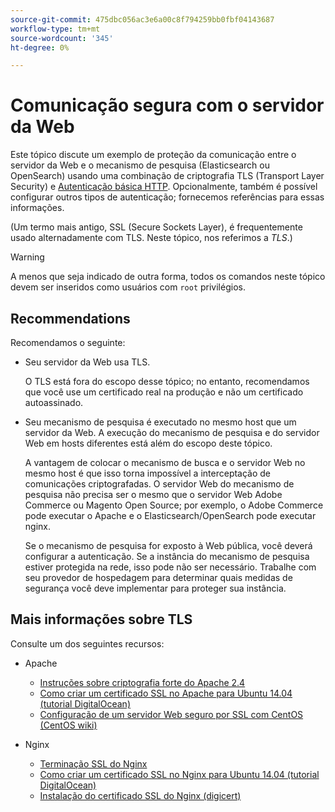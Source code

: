 ```yaml
---
source-git-commit: 475dbc056ac3e6a00c8f794259bb0fbf04143687
workflow-type: tm+mt
source-wordcount: '345'
ht-degree: 0%

---
```

# Comunicação segura com o servidor da Web

Este tópico discute um exemplo de proteção da comunicação entre o servidor da Web e o mecanismo de pesquisa (Elasticsearch ou OpenSearch) usando uma combinação de criptografia TLS (Transport Layer Security) e [Autenticação básica HTTP](https://datatracker.ietf.org/doc/html/rfc2617). Opcionalmente, também é possível configurar outros tipos de autenticação; fornecemos referências para essas informações.

(Um termo mais antigo, SSL (Secure Sockets Layer), é frequentemente usado alternadamente com TLS. Neste tópico, nos referimos a *TLS*.)

>[!WARNING]
>
>A menos que seja indicado de outra forma, todos os comandos neste tópico devem ser inseridos como usuários com `root` privilégios.

## Recommendations

Recomendamos o seguinte:

* Seu servidor da Web usa TLS.

   O TLS está fora do escopo desse tópico; no entanto, recomendamos que você use um certificado real na produção e não um certificado autoassinado.

* Seu mecanismo de pesquisa é executado no mesmo host que um servidor da Web. A execução do mecanismo de pesquisa e do servidor Web em hosts diferentes está além do escopo deste tópico.

   A vantagem de colocar o mecanismo de busca e o servidor Web no mesmo host é que isso torna impossível a interceptação de comunicações criptografadas. O servidor Web do mecanismo de pesquisa não precisa ser o mesmo que o servidor Web Adobe Commerce ou Magento Open Source; por exemplo, o Adobe Commerce pode executar o Apache e o Elasticsearch/OpenSearch pode executar nginx.

   Se o mecanismo de pesquisa for exposto à Web pública, você deverá configurar a autenticação. Se a instância do mecanismo de pesquisa estiver protegida na rede, isso pode não ser necessário. Trabalhe com seu provedor de hospedagem para determinar quais medidas de segurança você deve implementar para proteger sua instância.

## Mais informações sobre TLS

Consulte um dos seguintes recursos:

* Apache

   * [Instruções sobre criptografia forte do Apache 2.4](https://httpd.apache.org/docs/2.4/ssl/ssl_howto.html)
   * [Como criar um certificado SSL no Apache para Ubuntu 14.04 (tutorial DigitalOcean)](https://www.digitalocean.com/community/tutorials/how-to-create-a-ssl-certificate-on-apache-for-ubuntu-14-04)
   * [Configuração de um servidor Web seguro por SSL com CentOS (CentOS wiki)](https://wiki.centos.org/HowTos/Https)

* Nginx

   * [Terminação SSL do Nginx](https://www.nginx.com/resources/admin-guide/nginx-ssl-termination/)
   * [Como criar um certificado SSL no Nginx para Ubuntu 14.04 (tutorial DigitalOcean)](https://www.digitalocean.com/community/tutorials/how-to-create-an-ssl-certificate-on-nginx-for-ubuntu-14-04)
   * [Instalação do certificado SSL do Nginx (digicert)](https://www.digicert.com/ssl-certificate-installation-nginx.htm)
